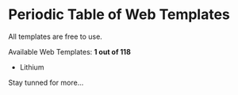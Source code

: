 Periodic Table of Web Templates
========

All templates are free to use.


Available Web Templates: <b>1 out of 118</b>

* Lithium


Stay tunned for more...
